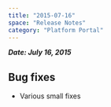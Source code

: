 ```yaml
---
title: "2015-07-16"
space: "Release Notes"
category: "Platform Portal"
---
```



***Date: July 16, 2015***

## Bug fixes

*   Various small fixes